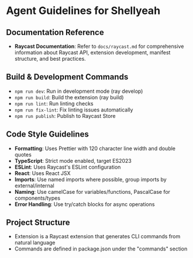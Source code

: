 # Agent Guidelines for Shellyeah

## Documentation Reference
- **Raycast Documentation**: Refer to `docs/raycast.md` for comprehensive information about Raycast API, extension development, manifest structure, and best practices.

## Build & Development Commands
- `npm run dev`: Run in development mode (ray develop)
- `npm run build`: Build the extension (ray build)
- `npm run lint`: Run linting checks
- `npm run fix-lint`: Fix linting issues automatically
- `npm run publish`: Publish to Raycast Store

## Code Style Guidelines
- **Formatting**: Uses Prettier with 120 character line width and double quotes
- **TypeScript**: Strict mode enabled, target ES2023
- **ESLint**: Uses Raycast's ESLint configuration
- **React**: Uses React JSX
- **Imports**: Use named imports where possible, group imports by external/internal
- **Naming**: Use camelCase for variables/functions, PascalCase for components/types
- **Error Handling**: Use try/catch blocks for async operations

## Project Structure
- Extension is a Raycast extension that generates CLI commands from natural language
- Commands are defined in package.json under the "commands" section